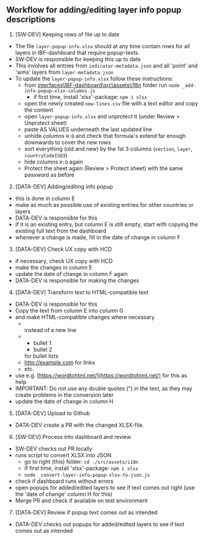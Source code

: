 ## Workflow for adding/editing layer info popup descriptions

1. [SW-DEV] Keeping rows of file up to date

- The file `layer-popup-info.xlsx` should at any time contain rows for all layers in IBF-dashboard that require popup-texts.
- SW-DEV is responsible for keeping this up to date
- This involves all entries from `indicator-metadata.json` and all 'point' and 'wms' layers from `layer-metadata.json`
- To update the `layer-popup-info.xlsx` follow these instructions:
  - from [interfaces\IBF-dashboard\src\assets\i18n](interfaces\IBF-dashboard\src\assets\i18n) folder run `node _add-info-popup-xlsx-columns.js`
    - if first time, install 'xlsx'-package: `npm i xlsx`
  - open the newly created `new-lines.csv` file with a text editor and copy the content
  - open `layer-popup-info.xlsx` and unprotect it (under Review > Unprotect sheet)
  - paste AS VALUES underneath the last updated line
  - unhide columns `H:Q` and check that formula's extend far enough downwards to cover the new rows
  - sort everything (old and new) by the 1st 3 columns (`section`, `layer`, `countryCodeISO3`)
  - hide columns `H:Q` again
  - Protect the sheet again (Review > Protect sheet) with the same password as before

2. [DATA-DEV] Adding/editing info popup

- this is done in column E
- make as much as possible use of existing entries for other countries or layers
- DATA-DEV is responsible for this
- if it is an existing entry, but column E is still empty, start with copying the existing full text from the dashboard
- whenever a change is made, fill in the date of change in column F

3. [DATA-DEV] Check UX copy with HCD

- if necessary, check UX copy with HCD
- make the changes in column E
- update the date of change in column F again
- DATA-DEV is responsible for making the changes

4. [DATA-DEV] Transform text to HTML-compatible text

- DATA-DEV is responsible for this
- Copy the text from column E into column G
- and make HTML-compatible changes where necessary
  - <br> instead of a new line
  - <ul><li>bullet 1</li><li>bullet 2</li></ul> for bullet lists
  - <a href="http://example.com">http://example.com</a> for links
  - etc.
- use e.g. [https://wordtohtml.net/](https://wordtohtml.net/) for this as help
- IMPORTANT: Do not use any double quotes (") in the text, as they may create problems in the conversion later
- update the date of change in column H

5. [DATA-DEV] Upload to Github

- DATA-DEV create a PR with the changed XLSX-file.

6. [SW-DEV] Process into dashboard and review

- SW-DEV checks out PR locally
- runs script to convert XLSX into JSON
  - go to right (this) folder: `cd ./src/assets/i18n`
  - if first time, install 'xlsx'-package: `npm i xlsx`
  - `node _convert-layer-info-popup-xlsx-to-json.js`
- check if dashboard runs without errors
- open popups for added/edited layers to see if text comes out right (use the 'date of change' column H for this)
- Merge PR and check if available on test environment

7. [DATA-DEV] Review if popup text comes out as intended

- DATA-DEV checks out popups for added/edited layers to see if text comes out as intended
